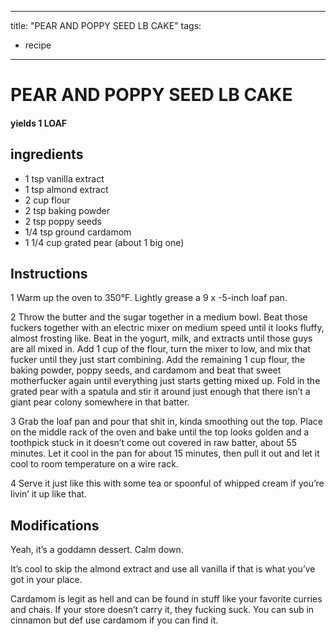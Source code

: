 
---
title: "PEAR AND POPPY SEED LB CAKE"
tags:
  - recipe
---
# PEAR AND POPPY SEED LB CAKE



#### yields  1 LOAF


## ingredients
* 1 tsp vanilla extract 
* 1 tsp almond extract 
* 2 cup flour 
* 2 tsp baking powder 
* 2 tsp poppy seeds 
* 1/4 tsp ground cardamom 
* 1 1/4 cup grated pear (about 1 big one) 



## Instructions
1 Warm up the oven to 350°F. Lightly grease a 9 x -5-inch loaf pan.

2 Throw the butter and the sugar together in a medium bowl. Beat those fuckers together with an electric mixer on medium speed until it looks fluffy, almost frosting like. Beat in the yogurt, milk, and extracts until those guys are all mixed in. Add 1 cup of the flour, turn the mixer to low, and mix that fucker until they just start combining. Add the remaining 1 cup flour, the baking powder, poppy seeds, and cardamom and beat that sweet motherfucker again until everything just starts getting mixed up. Fold in the grated pear with a spatula and stir it around just enough that there isn’t a giant pear colony somewhere in that batter.

3 Grab the loaf pan and pour that shit in, kinda smoothing out the top. Place on the middle rack of the oven and bake until the top looks golden and a toothpick stuck in it doesn’t come out covered in raw batter, about 55 minutes. Let it cool in the pan for about 15 minutes, then pull it out and let it cool to room temperature on a wire rack.

4 Serve it just like this with some tea or spoonful of whipped cream if you’re livin’ it up like that.



## Modifications
Yeah, it’s a goddamn dessert. Calm down.

 It’s cool to skip the almond extract and use all vanilla if that is what you’ve got in your place.

 Cardamom is legit as hell and can be found in stuff like your favorite curries and chais. If your store doesn’t carry it, they fucking suck. You can sub in cinnamon but def use cardamom if you can find it.




